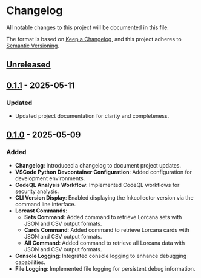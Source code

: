 # Changelog

All notable changes to this project will be documented in this file.

The format is based on [Keep a Changelog](https://keepachangelog.com/en/1.1.0/),
and this project adheres to [Semantic Versioning](https://semver.org/spec/v2.0.0.html).

## [Unreleased]

## [0.1.1] - 2025-05-11

### Updated
- Updated project documentation for clarity and completeness.

## [0.1.0] - 2025-05-09

### Added

- **Changelog**: Introduced a changelog to document project updates.
- **VSCode Python Devcontainer Configuration**: Added configuration for development environments.
- **CodeQL Analysis Workflow**: Implemented CodeQL workflows for security analysis.
- **CLI Version Display**: Enabled displaying the Inkcollector version via the command line interface.
- **Lorcast Commands**:
  - **Sets Command**: Added command to retrieve Lorcana sets with JSON and CSV output formats.
  - **Cards Command**: Added command to retrieve Lorcana cards with JSON and CSV output formats.
  - **All Command**: Added command to retrieve all Lorcana data with JSON and CSV output formats.
- **Console Logging**: Integrated console logging to enhance debugging capabilities.
- **File Logging**: Implemented file logging for persistent debug information.

[unreleased]: https://github.com/bertcafecito/inkcollector/compare/v0.1.0...HEAD
[0.1.1]: https://github.com/bertcafecito/inkcollector/releases/tag/v0.1.1
[0.1.0]: https://github.com/bertcafecito/inkcollector/releases/tag/v0.1.0


